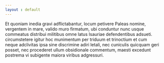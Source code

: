 ```yaml
---
layout : default
---
```

<p>
Et quoniam inedia gravi adflictabantur, locum petivere Paleas nomine, vergentem in mare, valido muro firmatum, ubi conduntur nunc usque commeatus distribui militibus omne latus Isauriae defendentibus adsueti. circumstetere igitur hoc munimentum per triduum et trinoctium et cum neque adclivitas ipsa sine discrimine adiri letali, nec cuniculis quicquam geri posset, nec procederet ullum obsidionale commentum, maesti excedunt postrema vi subigente maiora viribus adgressuri.
</p>